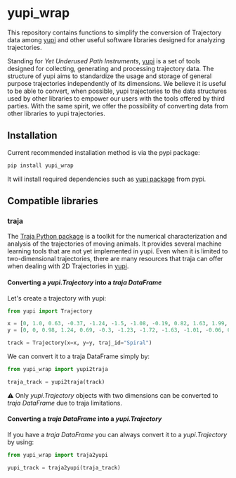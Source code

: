 # yupi_wrap

This repository contains functions to simplify the conversion of Trajectory data
among [yupi](https://yupi.readthedocs.io/en/latest/) and other useful software 
libraries designed for analyzing trajectories. 

Standing for *Yet Underused Path Instruments*, [yupi](https://yupi.readthedocs.io/en/latest/) is a set of tools designed 
for collecting, generating and processing trajectory data. The structure of yupi 
aims to standardize the usage and storage of general purpose trajectories 
independently of its dimensions. We believe it is useful to be able to convert, 
when possible, yupi trajectories to the data structures used by other libraries to
empower our users with the tools offered by third parties. With the same spirit, 
we offer the possibility of converting data from other libraries to yupi trajectories. 

## Installation

Current recommended installation method is via the pypi package:

```cmd
pip install yupi_wrap
```

It will install required dependencies such as [yupi package](https://pypi.org/project/yupi/) from pypi.

## Compatible libraries

### traja

The [Traja Python package](https://traja.readthedocs.io/en/latest/index.html) is a toolkit for the numerical characterization and analysis of the trajectories of moving animals. It provides several machine learning tools that are not yet implemented in yupi. Even when it is limited to two-dimensional trajectories, there are many resources that traja can offer when dealing with 2D Trajectories in [yupi](https://yupi.readthedocs.io/en/latest/). 

#### Converting a *yupi.Trajectory* into a *traja DataFrame*

Let's create a trajectory with yupi:

```python
from yupi import Trajectory

x = [0, 1.0, 0.63, -0.37, -1.24, -1.5, -1.08, -0.19, 0.82, 1.63, 1.99, 1.85]
y = [0, 0, 0.98, 1.24, 0.69, -0.3, -1.23, -1.72, -1.63, -1.01, -0.06, 0.94]

track = Trajectory(x=x, y=y, traj_id="Spiral")
```

We can convert it to a traja DataFrame simply by:

```python
from yupi_wrap import yupi2traja

traja_track = yupi2traja(track)
```

⚠️ Only *yupi.Trajectory* objects with two dimensions can be converted to *traja DataFrame* due to traja limitations.


#### Converting a *traja DataFrame* into a *yupi.Trajectory* 

If you have a *traja DataFrame* you can always convert it to a *yupi.Trajectory* by using:

```python
from yupi_wrap import traja2yupi

yupi_track = traja2yupi(traja_track)
```
